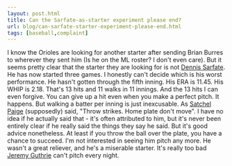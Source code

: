 ```yaml
---
layout: post.html
title: Can the Sarfate-as-starter experiment please end?
url: blog/can-sarfate-starter-experiment-please-end.html
tags: [baseball,complaint]
---
```

I know the Orioles are looking for another starter after sending Brian Burres to wherever they sent him (Is he on the ML roster? I don't even care). But it seems pretty clear that the starter they are looking for is not [Dennis Sarfate](http://www.baseball-reference.com/s/sarfade01.shtml). He has now started three games. I honestly can't decide which is his worst performance. He hasn't gotten through the fifth inning. His ERA is 11.45. His WHIP is 2.18. That's 13 hits and 11 walks in 11 innings. And the 13 hits I can even forgive. You can give up a hit even when you make a perfect pitch. It happens. But walking a batter per inning is just inexcusable. As [Satchel Paige](http://www.baseball-reference.com/p/paigesa01.shtml) (supposedly) said, "Throw strikes. Home plate don't move". I have no idea if he actually said that - it's often attributed to him, but it's never been entirely clear if he really said the things they say he said. But it's good advice nonetheless. At least if you throw the ball over the plate, you have a chance to succeed. I'm not interested in seeing him pitch any more. He wasn't a great reliever, and he's a miserable starter. It's really too bad [Jeremy Guthrie](http://www.baseball-reference.com/g/guthrje01.shtml) can't pitch every night.
